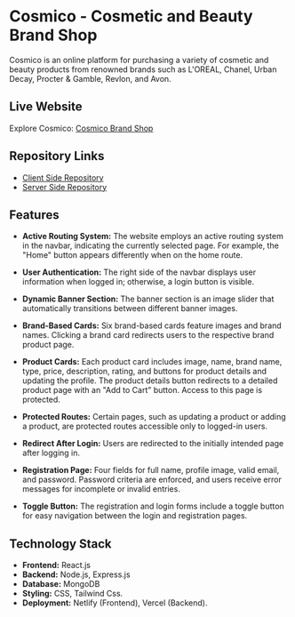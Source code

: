 # Cosmico - Cosmetic and Beauty Brand Shop

Cosmico is an online platform for purchasing a variety of cosmetic and beauty products from renowned brands such as L'OREAL, Chanel, Urban Decay, Procter & Gamble, Revlon, and Avon.

## Live Website

Explore Cosmico: [Cosmico Brand Shop](https://cosmico-brand-shop.netlify.app)

## Repository Links

-  [Client Side Repository](https://github.com/mspsohan/cosmico-brand-shop-client)
-  [Server Side Repository](https://github.com/mspsohan/cosmico-brand-shop-server)

## Features

-  **Active Routing System:** The website employs an active routing system in the navbar, indicating the currently selected page. For example, the "Home" button appears differently when on the home route.

-  **User Authentication:** The right side of the navbar displays user information when logged in; otherwise, a login button is visible.

-  **Dynamic Banner Section:** The banner section is an image slider that automatically transitions between different banner images.

-  **Brand-Based Cards:** Six brand-based cards feature images and brand names. Clicking a brand card redirects users to the respective brand product page.

-  **Product Cards:** Each product card includes image, name, brand name, type, price, description, rating, and buttons for product details and updating the profile. The product details button redirects to a detailed product page with an "Add to Cart" button. Access to this page is protected.

-  **Protected Routes:** Certain pages, such as updating a product or adding a product, are protected routes accessible only to logged-in users.

-  **Redirect After Login:** Users are redirected to the initially intended page after logging in.

-  **Registration Page:** Four fields for full name, profile image, valid email, and password. Password criteria are enforced, and users receive error messages for incomplete or invalid entries.

-  **Toggle Button:** The registration and login forms include a toggle button for easy navigation between the login and registration pages.

## Technology Stack

-  **Frontend:** React.js
-  **Backend:** Node.js, Express.js
-  **Database:** MongoDB
-  **Styling:** CSS, Tailwind Css.
-  **Deployment:** Netlify (Frontend), Vercel (Backend).

<!-- ## Technology Stack

-  **Frontend:** React.js
-  **Backend:** Node.js, Express.js
-  **Database:** MongoDB
-  **Styling:** CSS, Tailwind Css.
-  **Deployment:** Netlify (Frontend), Vercel (Backend). -->

<!--
### Website Name: [Cosmico](https://cosmico-brand-shop.netlify.app)

### website Live Link: https://cosmico-brand-shop.netlify.app

### Features and Functionalities of This Website:

This is an Cosmetic and Beauty Brand website where people can buy different types of Cosmetics Brand Product, such as Such as L'OREAL, Chanel, Urban Decay , Procter & Gamble , Revlon, Avon.

-  In this website's navbar, there is an active routing system. For example, if I go to the "Home" route, the "Home" button will appear differently compared to others, indicating that it's the active page.

-  On the right side of the navbar, there will be user information displayed if the user is logged in. If the user isn't logged in, a login button will be shown by default.

-  The banner section is not static; it's an image slider banner that automatically changes the banner picture.

-  Below the banner, there are six brand-based cards, each card has an image and brand name. If user click on the brand card, it will redirect them to this brand product page where will be some product cart releted to this brand.
-  product card has image, name, brand namne, typ, price , desctiption, rating and two button for product detail and updatae profile, product deail button will redirect to detail page wher user will see full information of product and ther is a add to cart button where user can add this product to his cart. and it it protected route.

-  After logging in, users will be redirected to the page they originally intended to visit.

-  on product card there is an update button if user click it will redirect to a update product page. but it is protected route only login user can update it.

-  in this website ther is a add product page. it is prived route. only login user can add product.

-  In the registration page, there are four fields to fill out: full name, profile image, valid email, and password. Users must complete all the fields; otherwise, they will receive an error message. Additionally, if the user doesn't meet the password criteria, such as having a minimum of six characters with at least one capital letter and one special character, they will see an error message below the password field.

-  On the registration and login forms, there is a toggle button. If a new user clicks it, the login page will redirect to the registration page. If a user already has an account, clicking the toggle button will redirect to the login page. -->

